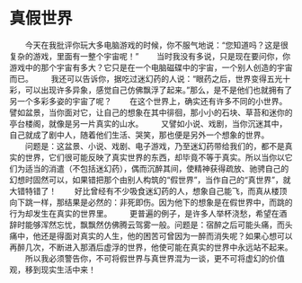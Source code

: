 # 真假世界
　　今天在我批评你玩大多电脑游戏的时候，你不服气地说：“您知道吗？这是很复杂的游戏，里面有一整个宇宙呢！” 
　　当时我没有多说，只是现在要问你，你游戏中的那个宇宙有多大？它只是在一个电脑磁碟中的宇宙，一个别人创造的宇宙而已。 
　　我还可以告诉你，据吃过迷幻药的人说：“眼药之后，世界变得五光十彩，可以出现许多异象，感觉自己仿佛飘浮了起来。”那么，是不是他们也就拥有了另一个多彩多姿的宇宙了呢？ 
　　在这个世界上，确实还有许多不同的小世界。譬如盆景，当你面对它，让自己的想象在其中徘徊，那小小的石块、草苔和迷你的亭台楼阁，就像是另一片真实的山水。 
　　又譬如小说、戏剧，当你沉迷其中，自己就成了剧中人，随着他们生活、哭笑，那也便是另外一个想象的世界。 
　　问题是：这盆景、小说、戏剧、电子游戏，乃至迷幻药带给我们的，都不是真实的世界，它们很可能反映了真实世界的东西，却毕竟不等于真实。所以当你以它们为适当的消遣（不包括迷幻药），偶而沉醉其间，使精神获得疏放、驰骋自己的幻想时固然可以，如果错把那个由别人构筑的“假世界”，当作自己的“真世界”，就大错特错了！ 
　　好比曾经有不少吸食迷幻药的人，想象自己能飞，而真从楼顶向下跳一样，那结果是必然的：非死即伤。因为他下的想象是在假世界中，而跳的行为却发生在真实的世界里。 
　　更普遍的例子，是许多人举杯浇愁，希望在酒辞时能够浑然忘忧，飘飘然仿佛腾云驾雾一般。问题是：宿醉之后可能头痛，而头痛中，他还是得面对真实的人生，他的困苦可曾因为一醉而消失呢？如果心想可以再醉几次，不断进入那酒后虚浮的世界，他使可能在真实的世界中永远站不起来。 
　　所以我必须警告你，不可将假世界与真世界混为一谈，更不可将虚幻的价值观，移到现实生活中来！
 